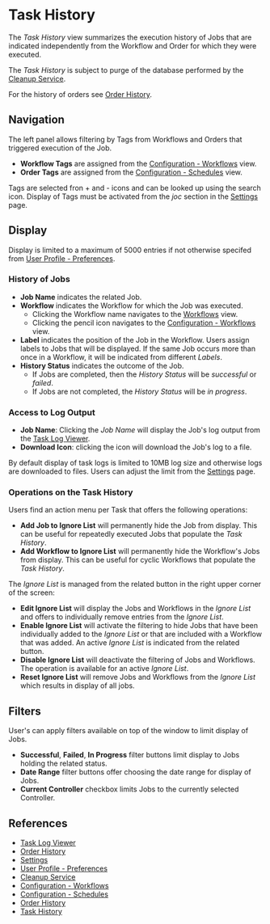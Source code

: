 # Task History

The *Task History* view summarizes the execution history of Jobs that are indicated independently from the Workflow and Order for which they were executed.

The *Task History* is subject to purge of the database performed by the [Cleanup Service](/service-cleanup).

For the history of orders see [Order History](/history-orders).

## Navigation

The left panel allows filtering by Tags from Workflows and Orders that triggered execution of the Job.

- **Workflow Tags** are assigned from the [Configuration - Workflows](/configuration-workflows) view.
- **Order Tags** are assigned from the [Configuration - Schedules](/configuration-schedules) view.

Tags are selected fron + and - icons and can be looked up using the search icon. Display of Tags must be activated from the *joc* section in the [Settings](/settings) page.

## Display

Display is limited to a maximum of 5000 entries if not otherwise specifed from [User Profile - Preferences](/profile-preferences).

### History of Jobs

- **Job Name** indicates the related Job.
- **Workflow** indicates the Workflow for which the Job was executed.
  - Clicking the Workflow name navigates to the [Workflows](/workflows) view.
  - Clicking the pencil icon navigates to the [Configuration - Workflows](/configuration-workflows) view.
- **Label** indicates the position of the Job in the Workflow. Users assign labels to Jobs that will be displayed. If the same Job occurs more than once in a Workflow, it will be indicated from different *Labels*.
- **History Status** indicates the outcome of the Job.
  - If Jobs are completed, then the *History Status* will be *successful* or *failed*.
  - If Jobs are not completed, the *History Status* will be *in progress*.

### Access to Log Output

- **Job Name**: Clicking the *Job Name* will display the Job's log output from the [Task Log Viewer](/task-log).
- **Download Icon**: clicking the icon will download the Job's log to a file.

By default display of task logs is limited to 10MB log size and otherwise logs are downloaded to files. Users can adjust the limit from the [Settings](/settings) page.

### Operations on the Task History

Users find an action menu per Task that offers the following operations:

- **Add Job to Ignore List** will permanently hide the Job from display. This can be useful for repeatedly executed Jobs that populate the *Task History*.
- **Add Workflow to Ignore List** will permanently hide the Workflow's Jobs from display. This can be useful for cyclic Workflows that populate the *Task History*.

The *Ignore List* is managed from the related button in the right upper corner of the screen:

- **Edit Ignore List** will display the Jobs and Workflows in the *Ignore List* and offers to individually remove entries from the *Ignore List*. 
- **Enable Ignore List** will activate the filtering to hide Jobs that have been individually added to the *Ignore List* or that are included with a Workflow that was added. An active *Ignore List* is indicated from the related button.
- **Disable Ignore List** will deactivate the filtering of Jobs and Workflows. The operation is available for an active *Ignore List*.
- **Reset Ignore List** will remove Jobs and Workflows from the *Ignore List* which results in display of all jobs.

## Filters

User's can apply filters available on top of the window to limit display of Jobs.

- **Successful**, **Failed**, **In Progress** filter buttons limit display to Jobs holding the related status.
- **Date Range** filter buttons offer choosing the date range for display of Jobs.
- **Current Controller** checkbox limits Jobs to the currently selected Controller.

## References

- [Task Log Viewer](/task-log)
- [Order History](/history-orders)
- [Settings](/settings)
- [User Profile - Preferences](/profile-preferences)
- [Cleanup Service](/service-cleanup)
- [Configuration - Workflows](/configuration-workflows)
- [Configuration - Schedules](/configuration-schedules)
- [Order History](https://kb.sos-berlin.com/display/JS7/JS7+-+Order+History)
- [Task History](https://kb.sos-berlin.com/display/JS7/JS7+-+Task+History)
